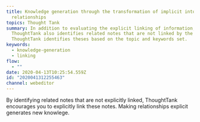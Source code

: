 ```yaml
---
title: Knowledge generation through the transformation of implicit into explicit
  relationships
topics: Thought Tank
summary: In addition to evaluating the explicit linking of information,
  ThoughtTank also identifies related notes that are not linked by the user.
  ThoughtTank identifies theses based on the topic and keywords set.
keywords:
  - knowledge-generation
  - linking
flow:
  - ""
date: 2020-04-13T10:25:54.559Z
id: "2020041312255463"
channel: webeditor
---
```

By identifying related notes that are not explicitly linked, ThoughtTank encourages you to explicitly link these notes. Making relationships explicit generates new knowlege.